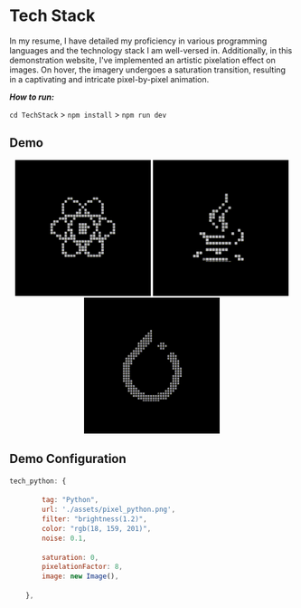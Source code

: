 # Tech Stack

In my resume, I have detailed my proficiency in various programming languages and the technology stack I am well-versed in.
Additionally, in this demonstration website, I've implemented an artistic pixelation effect on images.
On hover, the imagery undergoes a saturation transition, resulting in a captivating and intricate pixel-by-pixel animation.  

***How to run:***  
  
<code>cd TechStack</code> > 
<code>npm install</code> > 
<code>npm run dev</code> 
## Demo
<!DOCTYPE html>
<html>
  <body>
    <div align="center">
      <img src="https://github.com/Bad-Astronomer/Javascript-Components/blob/main/techStack/docs/demo_react.gif" alt="Your GIF" />
      <img src="https://github.com/Bad-Astronomer/Javascript-Components/blob/main/techStack/docs/demo_java.gif" alt="Your GIF" />
      <img src="https://github.com/Bad-Astronomer/Javascript-Components/blob/main/techStack/docs/demo_pytorch.gif" alt="Your GIF" />
    </div>
  </body>
</html>


## Demo Configuration
```js
tech_python: {
  
        tag: "Python",
        url: './assets/pixel_python.png',
        filter: "brightness(1.2)",
        color: "rgb(18, 159, 201)",
        noise: 0.1,

        saturation: 0,
        pixelationFactor: 8,
        image: new Image(),
  
    },
```

